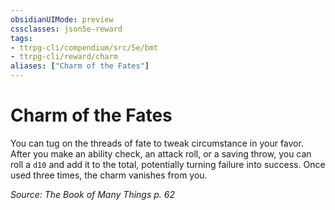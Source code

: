 ```yaml
---
obsidianUIMode: preview
cssclasses: json5e-reward
tags:
- ttrpg-cli/compendium/src/5e/bmt
- ttrpg-cli/reward/charm
aliases: ["Charm of the Fates"]
---
```

# Charm of the Fates

You can tug on the threads of fate to tweak circumstance in your favor. After you make an ability check, an attack roll, or a saving throw, you can roll a `d10` and add it to the total, potentially turning failure into success. Once used three times, the charm vanishes from you.

*Source: The Book of Many Things p. 62*